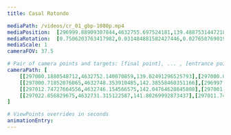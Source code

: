 ```yaml
---
title: Casal Rotondo

mediaPath: /videos/cr_01_gbp-1080p.mp4
mediaPosition:  [296999.88909307844,4632755.697524181,139.4887531447218]
mediaRotation:  [0.7506203763417982,0.031484881582427446,0.027658769019413307,0.6594033252483404]
mediaScale: 1
cameraFOV: 37.5

# Pair of camera points and targets: [final point], ... , [entrance point]
cameraPath: [
    [[297000.1880548712,4632752.140070859,139.02491296525793],[297000.05311747047,4632753.745739263,139.23426877492443]],
    [[297000.71852076065,4632748.353910485,142.38558460351166],[296997.13660481834,4632764.1701520225,139.3415113747053]],
    [[297012.74727664556,4632746.154566575,142.04764628845808],[297001.90292390797,4632758.451862522,140.19655848057053]],
    [[297022.856829675,4632731.315122587,141.80269992873437],[297011.74477223965,4632743.370240487,139.94627541793565]]
]

# ViewPoints overrides in seconds
animationEntry:
---
```



